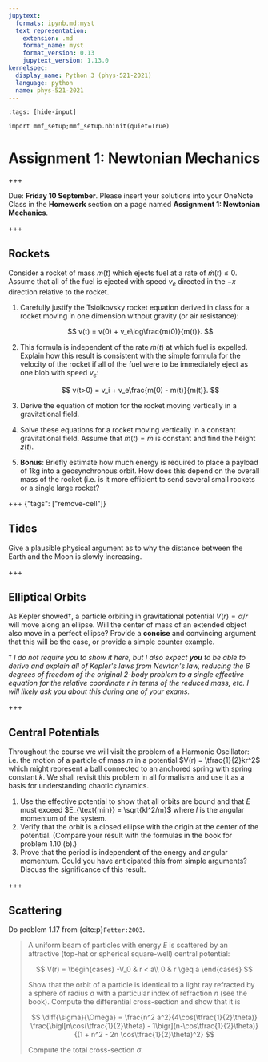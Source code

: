```yaml
---
jupytext:
  formats: ipynb,md:myst
  text_representation:
    extension: .md
    format_name: myst
    format_version: 0.13
    jupytext_version: 1.13.0
kernelspec:
  display_name: Python 3 (phys-521-2021)
  language: python
  name: phys-521-2021
---
```


```{code-cell}
:tags: [hide-input]

import mmf_setup;mmf_setup.nbinit(quiet=True)
```

# Assignment 1: Newtonian Mechanics

+++

Due: **Friday 10 September**.  Please insert your solutions into your OneNote Class in
the **Homework** section on a page named **Assignment 1: Newtonian Mechanics**.

+++

## Rockets

Consider a rocket of mass $m(t)$ which ejects fuel at a rate of $\dot{m}(t) \leq 0$.  Assume that all of the fuel is ejected with speed $v_e$ directed in the $-x$ direction relative to the rocket.

1. Carefully justify the Tsiolkovsky rocket equation derived in class for a rocket moving in one dimension without gravity (or air resistance):

   $$
     v(t) = v(0) + v_e\log\frac{m(0)}{m(t)}.
   $$
   
2. This formula is independent of the rate $\dot{m}(t)$ at which fuel is expelled.  Explain how this result is consistent with the simple formula for the velocity of the rocket if all of the fuel were to be immediately eject as one blob with speed $v_e$:
   
   $$
     v(t>0) = v_i + v_e\frac{m(0) - m(t)}{m(t)}.
   $$
   
3. Derive the equation of motion for the rocket moving vertically in a gravitational field.
4. Solve these equations for a rocket moving vertically in a constant gravitational field.  Assume that $\dot{m}(t) = \dot{m}$ is constant and find the height $z(t)$.
5. **Bonus**: Briefly estimate how much energy is required to place a payload of $1$kg into a geosynchronous orbit.  How does this depend on the overall mass of the rocket (i.e. is it more efficient to send several small rockets or a single large rocket?

+++ {"tags": ["remove-cell"]}

## Tides

Give a plausible physical argument as to why the distance between the Earth and the Moon is slowly increasing.

+++

## Elliptical Orbits

As Kepler showed†, a particle orbiting in gravitational potential $V(r) = \alpha/r$ will
move along an ellipse.  Will the center of mass of an extended object also move in a
perfect ellipse?  Provide a **concise** and convincing argument that this will be the
case, or provide a simple counter example.

† *I do not require you to show it here, but I also expect **you** to be able to derive
and explain all of Kepler's laws from Newton's law, reducing the 6 degrees of freedom of
the original 2-body problem to a single effective equation for the relative coordinate
$r$ in terms of the reduced mass, etc.  I will likely ask you about this during one of
your exams.*

+++

## Central Potentials

Throughout the course we will visit the problem of a Harmonic Oscillator: i.e. the motion of a particle of mass $m$ in a potential $V(r) = \tfrac{1}{2}kr^2$ which might represent a ball connected to an anchored spring with spring constant $k$.  We shall revisit this problem in all formalisms and use it as a basis for understanding chaotic dynamics.

1. Use the effective potential to show that all orbits are bound and that $E$ must exceed $E_{\text{min}} = \sqrt{kl^2/m}$ where $l$ is the angular momentum of the system.
2. Verify that the orbit is a closed ellipse with the origin at the center of the potential.  (Compare your result with the formulas in the book for problem 1.10 (b).)
3. Prove that the period is independent of the energy and angular momentum.  Could you have anticipated this from simple arguments? Discuss the significance of this result.

+++

## Scattering

Do problem 1.17 from {cite:p}`Fetter:2003`.

> A uniform beam of particles with energy $E$ is scattered by an attractive (top-hat or
> spherical square-well) central potential:
>
> $$
    V(r) = \begin{cases}
      -V_0 & r < a\\
      0 & r \geq a
    \end{cases}
  $$
> 
> Show that the orbit of a particle is identical to a light ray refracted by a sphere of
> radius $a$ with a particular index of refraction $n$ (see the book). Compute the
> differential cross-section and show that it is
>
> $$
    \diff{\sigma}{\Omega} = \frac{n^2 a^2}{4\cos(\tfrac{1}{2}\theta)}
    \frac{\bigl[n\cos(\tfrac{1}{2}\theta) - 1\bigr](n-\cos\tfrac{1}{2}\theta)}
         {(1 + n^2 - 2n \cos\tfrac{1}{2}\theta)^2}
  $$
>
> Compute the total cross-section $\sigma$.
